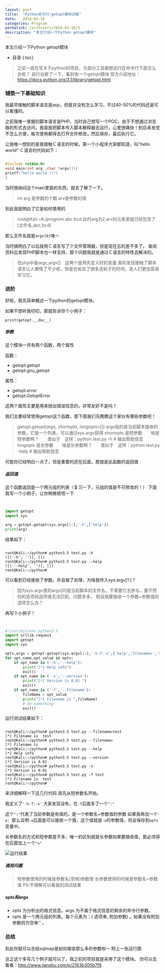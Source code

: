 ```yaml
---
layout: post
title:  "Python命令行:getopt模块详解"
date:   2018-03-16
categories: Program
permalink: /archivers/2018-03-16/3
description: "本文介绍一下Python getopt模块"
---
```


本文介绍一下Python getopt模块
<!--more-->

* 目录
{:toc}

> 之前一直在写关于python的项目，大部分工具都想运行在命令行下面怎么办呢？
> 自行谷歌了一下，看到有一个getopt模块
> 官方介绍地址： https://docs.python.org/3.1/library/getopt.html

### 铺垫一下基础知识
我最早接触的脚本语言是asp，但是并没有怎么学习，不过40-50%的代码还是可以看懂的。

之前我唯一掌握的脚本语言是PHP。当时自己想写一个POC，由于不想通过浏览器的形式去访问，我直接把脚本传入脚本解释器去运行，心里很痛快！到后来发觉不怎么方便，每次使用都得去打开文件修改，然后保存，最后执行它。

让我唯一想到的是我接触Ｃ语言的时候，第一个小程序大家都知道，叫"hello world”
Ｃ语言的代码如下：

```cpp

#include <stdio.h>
void main(int arg ,char *argv[]){
printf("hello world !!")
}
```
当时很纳闷这个main里面的东西，就去了解了一下。
> int arg 是参数的个数 arv是参数的值

到此我就明白了它是如何使用的　
> root@Kali:~#./progrom abc bcd
> 此时arg为2,arv的元素里就已经包含了[文件名,abc,bcd]

那么文件名就是`argv[0]`咯～

当时搞明白了以后就用Ｃ语言写了个文件管理器，但是现在忘的差不多了。
查阅资料后发现PHP脚本也一样支持，那个问题我就是通过Ｃ语言的特性去解决的。


> 在php中是$argc,$argv[]　这两个是预先定义好的变量
真的发现接触了脚本语言让人懒惰了不少呢，但是也省去了很多造轮子的时间，是人们更加容易学习它。

### 进阶

好啦，我先简单概述一下python的getopt模块。

如果不想听我叨叨，那就告诉你个小例子：

` print(getopt.__doc__) `

##### 参数

这个模块一共有两个函数，两个属性

函数：

* getopt.getopt
* getopt.gnu_getopt

属性：

* getopt.error
* getopt.GetoptError


这两个属性主要是用来抛出错误信息的，非常友好不是吗？

我们主要经常使用getopt这个函数，那下面我们先瞧瞧这个家伙有哪些参数吧！

> getopt.getopt(*args*, *shortopts*, *longopts=*[])
> args指的是当前脚本接收的参数，它是一个列表，可以通过sys.argv获得
> shortopts 是短参数　　啥是短参数啊？　　类似于　这样：python test.py -h # 输出帮助信息
> longopts  是长参数　　啥是长参数啊？　　类似于　这样：python test.py -help # 输出帮助信息

可能你已经明白一点了，但是重要的还在后面，那就是此函数的返回值

##### 返回值
这个函数返回是一个两元组的列表（复习一下，元组的值是不可修改的！）
下面我写一个小例子，让你稍微顿悟一下

```python


import getopt
import sys

arg = getopt.getopt(sys.argv[1:],'-h',['help'])
print(arg)
```
结果如下：
```

root@Kali:~/python# python3.5 test.py -h
([('-h', '')], [])
root@Kali:~/python# python3.5 test.py --help
([('--help', '')], [])
root@Kali:~/python# 
```
可以看到已经接收了参数。并且做了处理，为啥我传入sys.argv[1:]？
> 因为sys.argv里的argv[0]是当前脚本的文件名，不需要它去参与，要不然你的选项和选项值无法匹配，问题多多。
> 假设我要接收一个参数+参数值的选项怎么办？

再写个小例子！

```python


#!/usr/bin/env python3.5
import urllib.request
import getopt
import sys

opts,args = getopt.getopt(sys.argv[1:],'-h-f:-v',['help','filename=','version'])
for opt_name,opt_value in opts:
    if opt_name in ('-h','--help'):
        print("[*] Help info")
        exit()
    if opt_name in ('-v','--version'):
        print("[*] Version is 0.01 ")
        exit()
    if opt_name in ('-f','--filename'):
        fileName = opt_value
        print("[*] Filename is ",fileName)
        # do something
        exit()
```

运行测试结果如下：

```

root@Kali:~/python# python3.5 test.py --filename=test
[*] Filename is  test
root@Kali:~/python# python3.5 test.py --filename=
[*] Filename is  
root@Kali:~/python# python3.5 test.py --help
[*] Help info
root@Kali:~/python# python3.5 test.py --version
[*] Version is 0.01 
root@Kali:~/python# python3.5 test.py -v
[*] Version is 0.01 
root@Kali:~/python# python3.5 test.py -f test
[*] Filename is  test
root@Kali:~/python# 
```
来详细解释一下这几行代码
首先从短参数名开始。

我定义了`'-h-f:-v'` 大家发现没有，在`-f`后面多了一个`":"`

这个`":"`代表了当前参数是有值的，是一个参数名+参数值的参数
如果我再加一个`-o: `那么证明`-o`后面是可以接收一个值，这个值就是`-o`的参数值，将会保存到`opts`变量中。

长参数名的方式和短参数差不多，唯一的区别就是长参数如果要接收值，那必须得在后面加上一个`"="`

![运行结果](http://upload-images.jianshu.io/upload_images/3150364-043c5b27c05805e2.png?imageMogr2/auto-orient/strip%7CimageView2/2/w/1240)

##### 调用问题


> 短参数使用的时候是参数名[空格]参数值
> 长参数使用的时候是参数名=参数值
> PS:不理解可以看我的测试结果

##### opts和args


* opts 为分析出的格式信息。args 为不属于格式信息的剩余的命令行参数。
* opts 是一个两元组的列表。每个元素为：( 选项串, 附加参数) 。如果没有附加参数则为空串'' 。 

### 总结
到此你就可以总结sqlmap是如何接收那么多的参数啦～
附上一张运行图

总之这个多写几个例子就可以了，我之前的项目就是采用了这个模块。
你可以去看看：http://www.jianshu.com/p/2163b305b7f8
